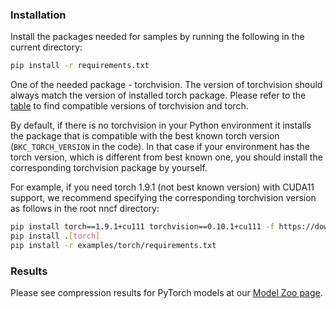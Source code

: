 ### Installation

Install the packages needed for samples by running the following in the current directory:

```bash
pip install -r requirements.txt
```

One of the needed package - torchvision.
The version of torchvision should always match the version of installed torch package. Please refer to the [table](https://github.com/pytorch/pytorch/wiki/PyTorch-Versions#domain-version-compatibility-matrix-for-pytorch) to find compatible versions of torchvision and torch.

By default, if there is no torchvision in your Python environment it installs the package that is compatible with
the best known torch version (`BKC_TORCH_VERSION` in the code). In that case if your environment has the torch version,
which is different from best known one, you should install the corresponding torchvision package by yourself.

For example, if you need torch 1.9.1 (not best known version) with CUDA11 support, we recommend specifying the
corresponding torchvision version as follows in the root nncf directory:

```bash
pip install torch==1.9.1+cu111 torchvision==0.10.1+cu111 -f https://download.pytorch.org/whl/torch_stable.html
pip install .[torch]
pip install -r examples/torch/requirements.txt
```

### Results
Please see compression results for PyTorch models at our [Model Zoo page](../../../docs/ModelZoo.md#pytorch).
